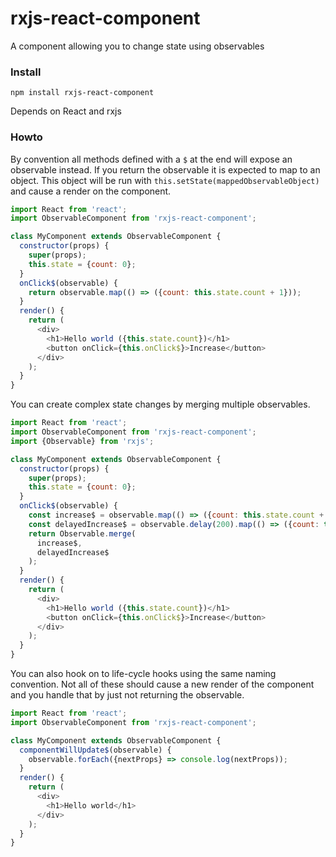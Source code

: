 # rxjs-react-component
A component allowing you to change state using observables

### Install
`npm install rxjs-react-component`

Depends on React and rxjs

### Howto
By convention all methods defined with a `$` at the end will expose an observable instead. If you return the observable it is expected to map to an object. This object will be run with `this.setState(mappedObservableObject)` and cause a render on the component.

```js
import React from 'react';
import ObservableComponent from 'rxjs-react-component';

class MyComponent extends ObservableComponent {
  constructor(props) {
    super(props);
    this.state = {count: 0};
  }
  onClick$(observable) {
    return observable.map(() => ({count: this.state.count + 1}));
  }
  render() {
    return (
      <div>
        <h1>Hello world ({this.state.count})</h1>
        <button onClick={this.onClick$}>Increase</button>
      </div>
    );
  }
}
```

You can create complex state changes by merging multiple observables.

```js
import React from 'react';
import ObservableComponent from 'rxjs-react-component';
import {Observable} from 'rxjs';

class MyComponent extends ObservableComponent {
  constructor(props) {
    super(props);
    this.state = {count: 0};
  }
  onClick$(observable) {
    const increase$ = observable.map(() => ({count: this.state.count + 1}));
    const delayedIncrease$ = observable.delay(200).map(() => ({count: this.state.count + 1}));
    return Observable.merge(
      increase$,
      delayedIncrease$
    );
  }
  render() {
    return (
      <div>
        <h1>Hello world ({this.state.count})</h1>
        <button onClick={this.onClick$}>Increase</button>
      </div>
    );
  }
}
```

You can also hook on to life-cycle hooks using the same naming convention. Not all of these should cause a new render of the component and you handle that by just not returning the observable.

```js
import React from 'react';
import ObservableComponent from 'rxjs-react-component';

class MyComponent extends ObservableComponent {
  componentWillUpdate$(observable) {
    observable.forEach({nextProps} => console.log(nextProps));
  }
  render() {
    return (
      <div>
        <h1>Hello world</h1>
      </div>
    );
  }
}
```
